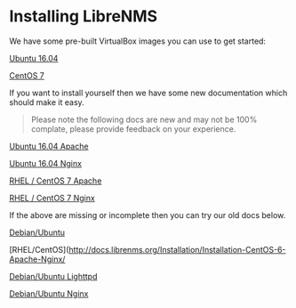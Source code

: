 # Installing LibreNMS

We have some pre-built VirtualBox images you can use to get started:

[Ubuntu 16.04](http://docs.librenms.org/Installation/Ubuntu-image/)

[CentOS 7](http://docs.librenms.org/Installation/CentOS-image/)

If you want to install yourself then we have some new documentation which should make it easy.

> Please note the following docs are new and may not be 100% complate, please provide feedback on your experience.

[Ubuntu 16.04 Apache](http://docs.librenms.org/Installation/Installation-Ubuntu-1604-Apache/)

[Ubuntu 16.04 Nginx](http://docs.librenms.org/Installation/Installation-Ubuntu-1604-Nginx/)

[RHEL / CentOS 7 Apache](http://docs.librenms.org/Installation/Installation-CentOS-7-Apache/)

[RHEL / CentOS 7 Nginx](http://docs.librenms.org/Installation/Installation-CentOS-7-Nginx/)

If the above are missing or incomplete then you can try our old docs below.

[Debian/Ubuntu](http://docs.librenms.org/Installation/Installation-Ubuntu-1404-Apache/)

[RHEL/CentOS](http://docs.librenms.org/Installation/Installation-CentOS-6-Apache-Nginx/

[Debian/Ubuntu Lighttpd](http://docs.librenms.org/Installation/Installation-Ubuntu-1404-Lighttpd/)

[Debian/Ubuntu Nginx](http://docs.librenms.org/Installation/Installation-Ubuntu-1404-Nginx/)
